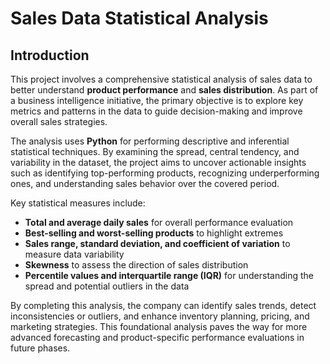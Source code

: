 # Sales Data Statistical Analysis

## Introduction

This project involves a comprehensive statistical analysis of sales data to better understand **product performance** and **sales distribution**. As part of a business intelligence initiative, the primary objective is to explore key metrics and patterns in the data to guide decision-making and improve overall sales strategies.

The analysis uses **Python** for performing descriptive and inferential statistical techniques. By examining the spread, central tendency, and variability in the dataset, the project aims to uncover actionable insights such as identifying top-performing products, recognizing underperforming ones, and understanding sales behavior over the covered period.

Key statistical measures include:
- **Total and average daily sales** for overall performance evaluation
- **Best-selling and worst-selling products** to highlight extremes
- **Sales range, standard deviation, and coefficient of variation** to measure data variability
- **Skewness** to assess the direction of sales distribution
- **Percentile values and interquartile range (IQR)** for understanding the spread and potential outliers in the data

By completing this analysis, the company can identify sales trends, detect inconsistencies or outliers, and enhance inventory planning, pricing, and marketing strategies. This foundational analysis paves the way for more advanced forecasting and product-specific performance evaluations in future phases.
